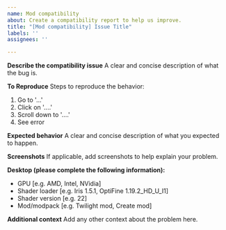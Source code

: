 ```yaml
---
name: Mod compatibility
about: Create a compatibility report to help us improve.
title: "[Mod compatibility] Issue Title"
labels: ''
assignees: ''

---
```


**Describe the compatibility issue**
A clear and concise description of what the bug is.

**To Reproduce**
Steps to reproduce the behavior:
1. Go to '...'
2. Click on '....'
3. Scroll down to '....'
4. See error

**Expected behavior**
A clear and concise description of what you expected to happen.

**Screenshots**
If applicable, add screenshots to help explain your problem.

**Desktop (please complete the following information):**
 - GPU [e.g. AMD, Intel, NVidia]
 - Shader loader [e.g. Iris 1.5.1, OptiFine 1.19.2_HD_U_I1]
 - Shader version [e.g. 22]
 - Mod/modpack [e.g. Twilight mod, Create mod]

**Additional context**
Add any other context about the problem here.
